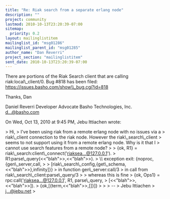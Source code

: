 ```yaml
---
title: "Re: Riak search from a separate erlang node"
description: ""
project: community
lastmod: 2010-10-13T23:20:39-07:00
sitemap:
  priority: 0.2
layout: mailinglistitem
mailinglist_id: "msg01286"
mailinglist_parent_id: "msg01285"
author_name: "Dan Reverri"
project_section: "mailinglistitem"
sent_date: 2010-10-13T23:20:39-07:00
---
```



There are portions of the Riak Search client that are calling
riak:local\\_client/0. Bug #818 has been filed:
https://issues.basho.com/show\\_bug.cgi?id=818

Thanks,
Dan

Daniel Reverri
Developer Advocate
Basho Technologies, Inc.
d...@basho.com


On Wed, Oct 13, 2010 at 9:45 PM, Jebu Ittiachen  wrote:

&gt; Hi,
&gt; I've been using riak from a remote erlang node with no issues via a
&gt; riak\\_client connection to the riak node. However the riak\\_search\\_client
&gt; seems to not support using it from a remote erlang node. Why is it that I
&gt; cannot use search features from a remote node?
&gt;
&gt; {ok, R1} = riak\\_search:client\\_connect('riaksea...@127.0.0.1').
&gt; R1:parse\\_query(&lt;&lt;"blah"&gt;&gt;,&lt;&lt;"blah"&gt;&gt;).
&gt; \\*\\* exception exit: {noproc,{gen\\_server,call,
&gt;
&gt; [riak\\_search\\_config,{get\\_schema,&lt;&lt;"blah"&gt;&gt;},infinity]}}
&gt; in function gen\\_server:call/3
&gt; in call from riak\\_search\\_client:parse\\_query/3
&gt;
&gt; whereas this is fine
&gt; {ok, Ops1} = rpc:call('riaksea...@127.0.0.1', R1, parse\\_query,
&gt; [&lt;&lt;"blah"&gt;&gt;,&lt;&lt;"blah"&gt;&gt;]).
&gt; {ok,[{term,&lt;&lt;"blah"&gt;&gt;,[]}]}
&gt;
&gt;
&gt; --
&gt; Jebu Ittiachen
&gt; j...@jebu.net
&gt;

